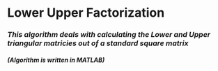 # **Lower Upper Factorization**
### *This algorithm deals with calculating the Lower and Upper triangular matricies out of a standard square matrix*
#### *(Algorithm is written in MATLAB)*

